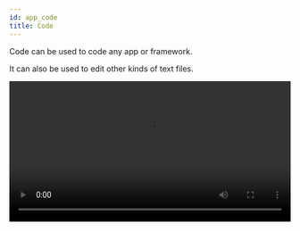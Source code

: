 ```yaml
---
id: app_code
title: Code
---
```


Code can be used to code any app or framework.

It can also be used to edit other kinds of text files.

<video width="100%" src="/vid/code-conv.mp4" controls></video>
